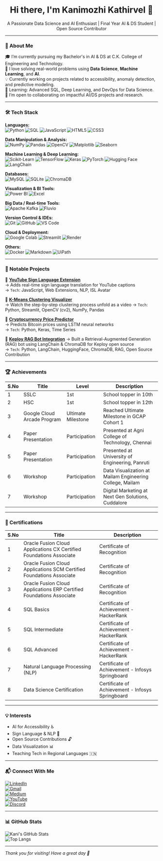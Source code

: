 <h1 align="center">Hi there, I'm Kanimozhi Kathirvel 👋</h1> 
<p align="center">A Passionate Data Science and AI Enthusiast | Final Year AI & DS Student | Open Source Contributor</p> 

---

### 🚀 About Me
🎓 I’m currently pursuing my Bachelor's in AI & DS at C.K. College of Engineering and Technology.  
🧠 I love solving real-world problems using **Data Science**, **Machine Learning**, and **AI**.  
💡 Currently working on projects related to accessibility, anomaly detection, and predictive modeling.  
🌱 Learning: Advanced SQL, Deep Learning, and DevOps for Data Science.  
🤝 I’m open to collaborating on impactful AI/DS projects and research.

---

### 🛠️ Tech Stack

**Languages:**  
![Python](https://img.shields.io/badge/-Python-3776AB?style=flat-square&logo=python&logoColor=white) ![SQL](https://img.shields.io/badge/-SQL-4479A1?style=flat-square&logo=MySQL&logoColor=white) ![JavaScript](https://img.shields.io/badge/-JavaScript-F7DF1E?style=flat-square&logo=javascript&logoColor=black) ![HTML5](https://img.shields.io/badge/-HTML5-E34F26?style=flat-square&logo=html5&logoColor=white) ![CSS3](https://img.shields.io/badge/-CSS3-1572B6?style=flat-square&logo=css3&logoColor=white)

**Data Manipulation & Analysis:**  
![NumPy](https://img.shields.io/badge/-NumPy-013243?style=flat-square&logo=numpy&logoColor=white) ![Pandas](https://img.shields.io/badge/-Pandas-150458?style=flat-square&logo=pandas&logoColor=white) ![OpenCV](https://img.shields.io/badge/-OpenCV-5C3EE8?style=flat-square&logo=opencv&logoColor=white) ![Matplotlib](https://img.shields.io/badge/-Matplotlib-11557C?style=flat-square) ![Seaborn](https://img.shields.io/badge/-Seaborn-7C6DB3?style=flat-square)

**Machine Learning & Deep Learning:**  
![Scikit-Learn](https://img.shields.io/badge/-Scikit%20Learn-F7931E?style=flat-square&logo=scikitlearn&logoColor=white) ![TensorFlow](https://img.shields.io/badge/-TensorFlow-FF6F00?style=flat-square&logo=tensorflow&logoColor=white) ![Keras](https://img.shields.io/badge/-Keras-D00000?style=flat-square&logo=keras&logoColor=white) ![PyTorch](https://img.shields.io/badge/-PyTorch-EE4C2C?style=flat-square&logo=pytorch&logoColor=white) ![Hugging Face](https://img.shields.io/badge/-HuggingFace-FFD21F?style=flat-square&logo=huggingface&logoColor=black) ![LangChain](https://img.shields.io/badge/-LangChain-000000?style=flat-square)

**Databases:**  
![MySQL](https://img.shields.io/badge/-MySQL-4479A1?style=flat-square&logo=mysql&logoColor=white) ![SQLite](https://img.shields.io/badge/-SQLite-003B57?style=flat-square&logo=sqlite&logoColor=white) ![ChromaDB](https://img.shields.io/badge/-ChromaDB-5A5A5A?style=flat-square)

**Visualization & BI Tools:**  
![Power BI](https://img.shields.io/badge/-PowerBI-F2C811?style=flat-square&logo=powerbi&logoColor=black) ![Excel](https://img.shields.io/badge/-Excel-217346?style=flat-square&logo=microsoft-excel&logoColor=white)

**Big Data / Real-time Tools:**  
![Apache Kafka](https://img.shields.io/badge/-Apache%20Kafka-231F20?style=flat-square&logo=apachekafka&logoColor=white) ![Fluvio](https://img.shields.io/badge/-Fluvio-0074D9?style=flat-square)

**Version Control & IDEs:**  
![Git](https://img.shields.io/badge/-Git-F05032?style=flat-square&logo=git&logoColor=white) ![GitHub](https://img.shields.io/badge/-GitHub-181717?style=flat-square&logo=github&logoColor=white) ![VS Code](https://img.shields.io/badge/-VS%20Code-007ACC?style=flat-square&logo=visual-studio-code&logoColor=white)

**Cloud & Deployment:**  
![Google Colab](https://img.shields.io/badge/-Google%20Colab-F9AB00?style=flat-square&logo=googlecolab&logoColor=black) ![Streamlit](https://img.shields.io/badge/-Streamlit-FF4B4B?style=flat-square&logo=streamlit&logoColor=white) ![Render](https://img.shields.io/badge/-Render-46E3B7?style=flat-square)

**Others:**  
![Docker](https://img.shields.io/badge/-Docker-2496ED?style=flat-square&logo=docker&logoColor=white) ![Markdown](https://img.shields.io/badge/-Markdown-000000?style=flat-square&logo=markdown&logoColor=white) ![UiPath](https://img.shields.io/badge/-UiPath-FE6B00?style=flat-square&logo=uipath&logoColor=white)

---

### 🌟 Notable Projects

🔹 **[YouTube Sign Language Extension](https://github.com/its-kanii/SignLanguage-Extension)**  
→ Adds real-time sign language translation for YouTube captions  
→ `Tech`: JavaScript, Web Extensions, NLP, ISL Avatar  

🔹 **[K-Means Clustering Visualizer](https://github.com/its-kanii/ClusterLens)**  
→ Watch the step-by-step clustering process unfold as a video 
→ `Tech`: Python, Streamlit, OpenCV (cv2), NumPy, Pandas  

🔹 **[Cryptocurrency Price Predictor](https://github.com/its-kanii/Bitcoin-Price-Prediction)**  
→ Predicts Bitcoin prices using LSTM neural networks  
→ `Tech`: Python, Keras, Time Series  

🔹 **[Keploy RAG Bot Integration](https://github.com/its-kanii/Keploy-Bot)** 
→ Built a Retrieval-Augmented Generation (RAG) bot using LangChain & ChromaDB for Keploy open source  
→ `Tech`: Python, LangChain, HuggingFace, ChromaDB, RAG, Open Source Contribution  

---

### 🏆 Achievements

| S.No | Title              | Level           | Description                                                             |
|------|--------------------|------------------|-------------------------------------------------------------------------|
| 1    | SSLC               | 1st              | School topper in 10th                                                  |
| 2    | HSC                | 1st              | School topper in 12th                                                  |
| 3    | Google Cloud Arcade Program | Ultimate Milestone | Reached Ultimate Milestone in GCAP Cohort 1                            |
| 4    | Paper Presentation | Participation    | Presented at Agni College of Technology, Chennai                       |
| 5    | Paper Presentation | Participation    | Presented at University of Engineering, Panruti                        |
| 6    | Workshop           | Participation    | Data Visualization at Mailam Engineering College, Mailam              |
| 7    | Workshop           | Participation    | Digital Marketing at Next Gen Solutions, Cuddalore                     |

---

### 📜 Certifications

| S.No | Title                                                              | Description                              |
|------|--------------------------------------------------------------------|------------------------------------------|
| 1    | Oracle Fusion Cloud Applications CX Certified Foundations Associate | Certificate of Recognition               |
| 2    | Oracle Fusion Cloud Applications SCM Certified Foundations Associate | Certificate of Recognition               |
| 3    | Oracle Fusion Cloud Applications ERP Certified Foundations Associate | Certificate of Recognition               |
| 4    | SQL Basics                                                         | Certificate of Achievement - HackerRank  |
| 5    | SQL Intermediate                                                   | Certificate of Achievement - HackerRank  |
| 6    | SQL Advanced                                                       | Certificate of Achievement - HackerRank  |
| 7    | Natural Language Processing (NLP)                                  | Certificate of Achievement - Infosys Springboard |
| 8    | Data Science Certification                                         | Certificate of Achievement - Infosys Springboard |

---

### 💡 Interests

- AI for Accessibility ♿  
- Sign Language & NLP 🤟  
- Open Source Contributions 🔓  
- Data Visualization 📊  
- Teaching Tech in Regional Languages 🇮🇳  

---

### 📬 Connect With Me

[![LinkedIn](https://img.shields.io/badge/-LinkedIn-0077B5?style=flat-square&logo=linkedin&logoColor=white)](https://linkedin.com/in/kanimozhi-kathirvel)  
[![Gmail](https://img.shields.io/badge/-Gmail-D14836?style=flat-square&logo=gmail&logoColor=white)](mailto:kanimeena678@gmail.com)  
[![Medium](https://img.shields.io/badge/-Medium-000000?style=flat-square&logo=medium&logoColor=white)](https://medium.com/@kanimozhi19)  
[![YouTube](https://img.shields.io/badge/-YouTube-FF0000?style=flat-square&logo=youtube&logoColor=white)](https://www.youtube.com/@my_ds_diary)  
[![Discord](https://img.shields.io/badge/-its--kanii%232025-5865F2?style=flat-square&logo=discord&logoColor=white)](https://discord.com/users/kanimozhik_21750)

---


### 📊 GitHub Stats

![Kani's GitHub Stats](https://github-readme-stats.vercel.app/api?username=its-kanii&show_icons=true&theme=radical)  
![Top Langs](https://github-readme-stats.vercel.app/api/top-langs/?username=its-kanii&layout=compact)

---

*Thank you for visiting! Have a great day 🌸*

